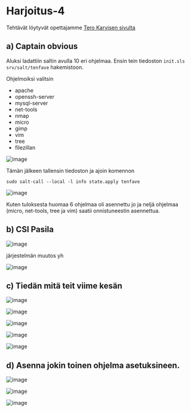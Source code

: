 # Harjoitus-4


Tehtävät löytyvät opettajamme [Tero Karvisen sivulta](https://terokarvinen.com/2021/configuration-management-systems-palvelinten-hallinta-ict4tn022-2021-autumn/#h4-aikajana)

## a) Captain obvious

Aluksi ladattiin saltin avulla 10 eri ohjelmaa. Ensin tein tiedoston `init.sls` `srv/salt/tenfave` hakemistoon.

Ohjelmoiksi valitsin

 * apache 
 * openssh-server
 * mysql-server
 * net-tools
 * nmap
 * micro
 * gimp
 * vim
 * tree
 * filezillan

![image](https://user-images.githubusercontent.com/93308960/143049544-41f4bef5-356a-41cd-ab7c-5ed5c1282c9a.png)

Tämän jälkeen tallensin tiedoston ja ajoin komennon

```
sudo salt-call --local -l info state.apply tenfave
```

![image](https://user-images.githubusercontent.com/93308960/143049655-f687b1e3-446f-4489-9819-01e3b607a56a.png)

Kuten tuloksesta huomaa 6 ohjelmaa oli asennettu jo ja neljä ohjelmaa (micro, net-tools, tree ja vim) saatii onnistuneestin asennettua.


## b) CSI Pasila


![image](https://user-images.githubusercontent.com/93308960/143049938-f715fc53-a304-4359-a70d-e57ac5b61433.png)


järjestelmän muutos yh

![image](https://user-images.githubusercontent.com/93308960/143051736-c5418d3a-624e-4b62-9de9-ea9a9932eb51.png)



## c) Tiedän mitä teit viime kesän


![image](https://user-images.githubusercontent.com/93308960/143080898-c53388ab-23d8-46e5-8e93-d9e930c7978a.png)


![image](https://user-images.githubusercontent.com/93308960/143081754-935aba59-55ab-4333-b3f0-4e6a7ab11186.png)

![image](https://user-images.githubusercontent.com/93308960/143081654-90d98326-e7a9-4a4b-a207-a3d6abfa2159.png)

![image](https://user-images.githubusercontent.com/93308960/143083129-23272a19-ed7c-46b8-8949-c31bdb8a3af6.png)



![image](https://user-images.githubusercontent.com/93308960/143070879-86dc076a-2e5d-47a2-b6dd-d0fe09b130d7.png)



## d) Asenna jokin toinen ohjelma asetuksineen.

![image](https://user-images.githubusercontent.com/93308960/143084715-4407d45b-306b-40b3-9555-10b4560874fb.png)



![image](https://user-images.githubusercontent.com/93308960/143084780-69130426-e897-45db-ae5b-41f56d647052.png)


![image](https://user-images.githubusercontent.com/93308960/143084658-4a74ce84-b227-46df-aa14-2bbfb5ffe0e3.png)

